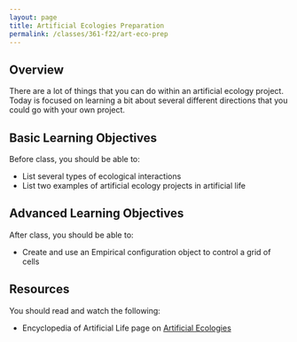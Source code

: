 ```yaml
---
layout: page
title: Artificial Ecologies Preparation
permalink: /classes/361-f22/art-eco-prep
---
```


## Overview
There are a lot of things that you can do within an artificial ecology project.
Today is focused on learning a bit about several different directions that you could go with your own project.

## Basic Learning Objectives
Before class, you should be able to:

* List several types of ecological interactions
* List two examples of artificial ecology projects in artificial life

## Advanced Learning Objectives
After class, you should be able to:

* Create and use an Empirical configuration object to control a grid of cells

## Resources
You should read and watch the following:
* Encyclopedia of Artificial Life page on [Artificial Ecologies](https://alife.org/encyclopedia/artificial-ecology/artificial-ecologies/)
